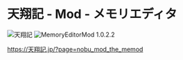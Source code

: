 # 天翔記 - Mod - メモリエディタ

![天翔記](https://img.shields.io/badge/天翔記-with_PK-6479ff.svg)
![MemoryEditorMod 1.0.2.2](https://img.shields.io/badge/MemoryEditorMod-1.0.2.2-6479ff.svg)

https://天翔記.jp/?page=nobu_mod_the_memod